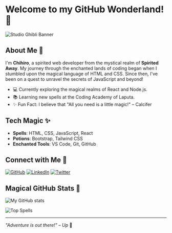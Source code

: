 # Welcome to my GitHub Wonderland! 🌟

![Studio Ghibli Banner](https://i.imgur.com/ABC123.jpg)

## About Me 🎈

I'm **Chihiro**, a spirited web developer from the mystical realm of **Spirited Away**. My journey through the enchanted lands of coding began when I stumbled upon the magical language of HTML and CSS. Since then, I've been on a quest to unravel the secrets of JavaScript and beyond!

- 💻 Currently exploring the magical realms of React and Node.js.
- 📚 Learning new spells at the Coding Academy of Laputa.
- ✨ Fun Fact: I believe that "All you need is a little magic!" – Calcifer

## Tech Magic ✨

- **Spells**: HTML, CSS, JavaScript, React
- **Potions**: Bootstrap, Tailwind CSS
- **Enchanted Tools**: VS Code, Git, GitHub

## Connect with Me 🌌

[![GitHub](https://img.shields.io/badge/-GitHub-181717?style=flat-square&logo=github&logoColor=white)](https://github.com/chihiro)
[![LinkedIn](https://img.shields.io/badge/-LinkedIn-0077B5?style=flat-square&logo=linkedin&logoColor=white)](https://www.linkedin.com/in/chihiro)
[![Twitter](https://img.shields.io/badge/-Twitter-1DA1F2?style=flat-square&logo=twitter&logoColor=white)](https://twitter.com/chihiro)

## Magical GitHub Stats 🌟

![My GitHub stats](https://github-readme-stats.vercel.app/api?username=chihiro&show_icons=true&theme=great-gatsby)

![Top Spells](https://github-readme-stats.vercel.app/api/top-langs/?username=chihiro&layout=compact&theme=great-gatsby)

---

_"Adventure is out there!" – Up_ 🎈
